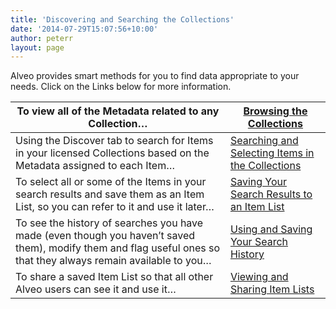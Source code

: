 ```yaml
---
title: 'Discovering and Searching the Collections'
date: '2014-07-29T15:07:56+10:00'
author: peterr
layout: page
---
```


Alveo provides smart methods for you to find data appropriate to your needs. Click on the Links below for more information.

| To view all of the Metadata related to any Collection… | [Browsing the Collections](/alveo-help/discovering-and-searching-the-collections/browsing-the-collections "Browsing the Collections") |
|---|---|
| Using the Discover tab to search for Items in your licensed Collections based on the Metadata assigned to each Item… | [Searching and Selecting Items in the Collections](/alveo-help/discovering-and-searching-the-collections/searching-and-selecting-items-in-the-collections "Searching and Selecting Items in the Collections") |
| To select all or some of the Items in your search results and save them as an Item List, so you can refer to it and use it later… | [Saving Your Search Results to an Item List](/alveo-help/discovering-and-searching-the-collections/saving-your-search-results-to-an-item-list "Saving Your Search Results") |
| To see the history of searches you have made (even though you haven’t saved them), modify them and flag useful ones so that they always remain available to you… | [Using and Saving Your Search History](/alveo-help/discovering-and-searching-the-collections/using-and-saving-your-search-history "Using Your Search History") |
| To share a saved Item List so that all other Alveo users can see it and use it… | [Viewing and Sharing Item Lists](/alveo-help/discovering-and-searching-the-collections/viewing-and-sharing-item-lists "Viewing and Sharing Item Lists") |